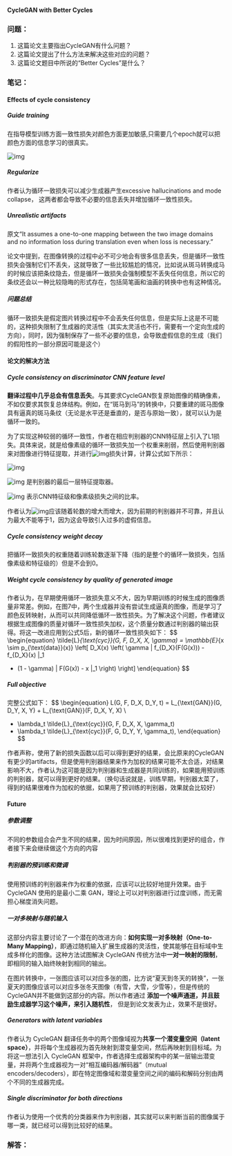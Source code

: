 **CycleGAN with Better Cycles**

### 问题：

1. 这篇论文主要指出CycleGAN有什么问题？
2. 这篇论文提出了什么方法来解决这些对应的问题？
3. 这篇论文题目中所说的“Better Cycles”是什么？

### 笔记：

#### Effects of cycle consistency

##### Guide training

在指导模型训练方面一致性损失对颜色方面更加敏感,只需要几个epoch就可以把颜色方面的信息学习的很真实。

![img](https://cdn.nlark.com/yuque/0/2024/png/22747598/1732003942344-641a5f6a-4945-455b-adc8-29b8bf83718b.png)

##### Regularize

作者认为循环一致损失可以减少生成器产生excessive hallucinations and mode collapse， 这两者都会导致不必要的信息丢失并增加循环一致性损失。  

##### Unrealistic artifacts

原文“It assumes a one-to-one mapping between the two image domains and no information loss during translation even when loss is necessary.”

论文中提到，在图像转换的过程中必不可少地会有很多信息丢失，但是循环一致性损失会强制它们不丢失，这就导致了一些比较尴尬的情况，比如说从斑马转换成马的时候应该把条纹隐去，但是循环一致损失会强制模型不丢失任何信息，所以它的条纹还会以一种比较隐晦的形式存在，包括简笔画和油画的转换中也有这种情况。

##### 问题总结

循环一致损失是假定图片转换过程中不会丢失任何信息，但是实际上这是不可能的，这种损失限制了生成器的灵活性（其实太灵活也不行，需要有一个定向生成的方向），同时，因为强制保存了一些不必要的信息，会导致虚假信息的生成（我们的假阳性的一部分原因可能是这个）

#### 论文的解决方法

##### Cycle consistency on discriminator CNN feature level

**翻译过程中几乎总会有信息丢失**。与其要求CycleGAN恢复原始图像的精确像素，不如仅要求其恢复总体结构。例如，在“斑马到马”的转换中，只要重建的斑马图像具有逼真的斑马条纹（无论是水平还是垂直的，是否与原始一致），就可以认为是循环一致的。  

 为了实现这种较弱的循环一致性，作者在相应判别器的CNN特征层上引入了L1损失。具体来说，就是给像素级的循环一致损失加一个权重来削弱，然后使用判别器来对图像进行特征提取，并进行![img](https://cdn.nlark.com/yuque/__latex/8774782e75650651e5d3a5ded5c77e44.svg)损失计算，计算公式如下所示：

![img](https://cdn.nlark.com/yuque/__latex/121e9176f582f0f69bc2036ec46fd678.svg)

![img](https://cdn.nlark.com/yuque/__latex/22131a91f772703b7b3adfcbcacc4dfd.svg) 是判别器的最后一层特征提取器。

![img](https://cdn.nlark.com/yuque/__latex/108a7b89c1a28ca92a6ecf5ebb5cc93b.svg) 表示CNN特征级和像素级损失之间的比率。

作者认为![img](https://cdn.nlark.com/yuque/__latex/72487d7ab2173aef1c0defd2c5fce685.svg)应该随着轮数的增大而增大，因为前期的判别器并不可靠，并且认为最大不能等于1，因为这会导致引入过多的虚假信息。

##### Cycle consistency weight decay

把循环一致损失的权重随着训练轮数逐渐下降（指的是整个的循环一致损失，包括像素级和特征级的）但是不会到0。

##### Weight cycle consistency by quality of generated image

作者认为，在早期使用循环一致损失意义不大，因为早期训练的时候生成的图像质量非常差。例如，在图7中，两个生成器并没有尝试生成逼真的图像，而是学习了颜色反转映射，从而可以共同降低循环一致性损失。为了解决这个问题，作者建议根据生成图像的质量对循环一致性损失加权，这个质量分数通过判别器的输出获得。将这一改进应用到公式5后，新的循环一致性损失如下：
$$
\begin{equation}
\tilde{L}_{\text{cyc}}(G, F, D_X, X, \gamma) = \mathbb{E}_{x \sim p_{\text{data}}(x)} 
\left[ D_X(x) \left( \gamma \| f_{D_X}(F(G(x))) - f_{D_X}(x) \|_1 
+ (1 - \gamma) \| F(G(x)) - x \|_1 \right) \right]
\end{equation}
$$


##### Full objective

完整公式如下：
$$
\begin{equation}
L(G, F, D_X, D_Y, t) = L_{\text{GAN}}(G, D_Y, X, Y) + L_{\text{GAN}}(F, D_X, Y, X) \\
+ \lambda_t \tilde{L}_{\text{cyc}}(G, F, D_X, X, \gamma_t) 
+ \lambda_t \tilde{L}_{\text{cyc}}(F, G, D_Y, Y, \gamma_t),
\end{equation}
$$

作者声称，使用了新的损失函数以后可以得到更好的结果，会比原来的CycleGAN有更少的artifacts，但是使用判别器结果来作为加权的结果可能不太合适，对结果影响不大，作者认为这可能是因为判别器和生成器是共同训练的，如果能用预训练的判别器，就可以得到更好的结果。（换句话说就是，训练早期，判别器太菜了，得到的结果很难作为加权的依据，如果用了预训练的判别器，效果就会比较好）

#### Future

##### 参数调整

不同的参数组合会产生不同的结果，因为时间原因，所以很难找到更好的组合，作者接下来会继续做这个方向的内容

##### 判别器的预训练和微调

使用预训练的判别器来作为权重的依据，应该可以比较好地提升效果。由于 CycleGAN 使用的是最小二乘 GAN，理论上可以对判别器进行过度训练，而无需担心梯度消失问题。

##### 一对多映射与随机输入

这部分内容主要讨论了一个潜在的改进方向：**如何实现一对多映射（One-to-Many Mapping）**，即通过随机输入扩展生成器的灵活性，使其能够在目标域中生成多样化的图像。这种方法试图解决 CycleGAN 传统方法中**一对一映射的限制**，即相同的输入始终映射到相同的输出。

在图片转换中，一张图应该可以对应多张的图，比方说“夏天到冬天的转换”，一张夏天的图像应该可以对应多张冬天图像（有雪，大雪，少雪等），但是传统的CycleGAN并不能做到这部分的内容。所以作者通过 **添加一个噪声通道，并且鼓励生成器学习这个噪声，来引入随机性**， 但是到论文发表为止，效果不是很好。

##### Generators with latent variables

作者认为 CycleGAN 翻译任务中的两个图像域视为**共享一个潜变量空间（latent space）**，并将每个生成器视为首先映射到潜变量空间，然后再映射到目标域。为将这一想法引入 CycleGAN 框架中，作者选择生成器架构中的某一层输出潜变量，并将两个生成器视为一对“相互编码器/解码器”（mutual encoders/decoders），即在特定图像域和潜变量空间之间的编码和解码分别由两个不同的生成器完成。

##### Single discriminator for both directions

作者认为使用一个优秀的分类器来作为判别器，其实就可以来判断当前的图像属于哪一类，就已经可以得到比较好的结果。

### 解答：